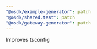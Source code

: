 ```yaml
---
"@osdk/example-generator": patch
"@osdk/shared.test": patch
"@osdk/gateway-generator": patch
---
```


Improves tsconfig
